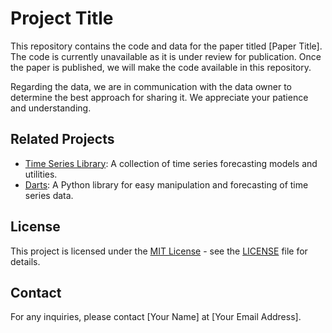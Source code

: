 # Project Title

This repository contains the code and data for the paper titled [Paper Title]. The code is currently unavailable as it is under review for publication. Once the paper is published, we will make the code available in this repository.

Regarding the data, we are in communication with the data owner to determine the best approach for sharing it. We appreciate your patience and understanding.

## Related Projects

- [Time Series Library](https://github.com/thuml/Time-Series-Library): A collection of time series forecasting models and utilities.
- [Darts](https://github.com/unit8co/darts): A Python library for easy manipulation and forecasting of time series data.

## License

This project is licensed under the [MIT License](LICENSE) - see the [LICENSE](LICENSE) file for details.

## Contact

For any inquiries, please contact [Your Name] at [Your Email Address].
